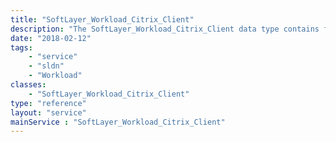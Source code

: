 ```yaml
---
title: "SoftLayer_Workload_Citrix_Client"
description: "The SoftLayer_Workload_Citrix_Client data type contains functionality to validate a Citrix account. "
date: "2018-02-12"
tags:
    - "service"
    - "sldn"
    - "Workload"
classes:
    - "SoftLayer_Workload_Citrix_Client"
type: "reference"
layout: "service"
mainService : "SoftLayer_Workload_Citrix_Client"
---
```

